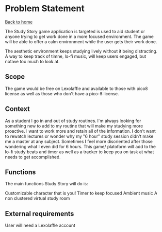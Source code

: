 # Problem Statement

[Back to home](README.md)

The Study Story game application is targeted is used to aid student or anyone trying to get work done in a more focused environment. The game will be able to offer a calm environment while the user gets their work done.
    
The aesthetic environment keeps studying lively without it being distracting. A way to keep track of timne, lo-fi music, will keep users engaged, but notave too much to look at.
 
## Scope  

The game would be free on Lexolaffle and available to those with pico8 license as well as those who don't have a pico-8 license. 


## Context 

As a student I go in and out of study routines. I'm always looking for something new to add to my routine that will make my studying more proactive. I want to work more and retain all of the information. I don't want to rewatch lectures or wonder why my "6 hour" study session didn't make me a master at any subject. Sometimes I feel more disoriented after those wondering what I even did for 6 hours. This game/ platoform will add to the lo-fi study beats and timer as well as a tracker to keep you on task at what needs to get accomplished. 
    
## Functions
   
The main functions Study Story will do is: 

   Customizable character that is you!
   Timer to keep focused 
   Ambient music 
   A non clustered virtual study room

## External requirements 
 User will need a Lexolaffle account

